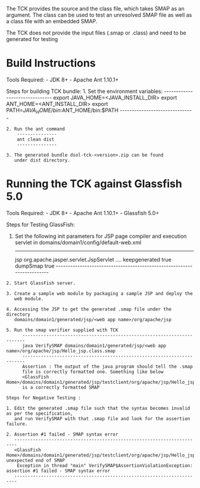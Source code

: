 The TCK provides the source and the class file, which takes SMAP as an 
argument. The class can be used to test an unresolved SMAP file as well 
as a class file with an embedded SMAP.

The TCK does not provide the input files (.smap or .class) and need to 
be generated for testing

Build Instructions
====================

  Tools Required:
    - JDK 8+
    - Apache Ant 1.10.1+

  Steps for building TCK bundle:
    1. Set the environment variables:
       -------------------------------
       export JAVA_HOME=<JAVA_INSTALL_DIR>
       export ANT_HOME=<ANT_INSTALL_DIR>
       export PATH=$JAVA_HOME/bin:$ANT_HOME/bin:$PATH
       -------------------------------

    2. Run the ant command
        ---------------
        ant clean dist
        ---------------
   
    3. The generated bundle dsol-tck-<version>.zip can be found 
       under dist directory.
  
Running the TCK against Glassfish 5.0
========================================
  Tools Required:
    - JDK 8+
    - Apache Ant 1.10.1+
    - Glassfish 5.0+
  
  Steps for Testing GlassFish:

   1. Set the following init parameters for JSP page compiler and execution 
      servlet in domains/domain1/config/default-web.xml

      -----------------------------------------------------------------------
      <servlet>
        <servlet-name>jsp</servlet-name>
        <servlet-class>
           org.apache.jasper.servlet.JspServlet
        </servlet-class>
        ....
        <init-param>
          <param-name>keepgenerated</param-name>
          <param-value>true</param-value>
        </init-param>
        <init-param>
          <param-name>dumpSmap</param-name>
          <param-value>true</param-value>
        </init-param>
      -----------------------------------------------------------------------

    2. Start GlassFish server.

    3. Create a sample web module by packaging a sample JSP and deploy the 
       web module.

    4. Accessing the JSP to get the generated .smap file under the directory
       domains/domain1/generated/jsp/<web app name>/org/apache/jsp

    5. Run the smap verifier supplied with TCK
          -----------------------------------------------------------------------
          java VerifySMAP domains/domain1/generated/jsp/<web app name>/org/apache/jsp/Hello_jsp.class.smap
          -----------------------------------------------------------------------
          Assertion : The output of the java program should tell the .smap 
          file is correctly formatted one. Something like below 
          <GlassFish Home>/domains/domain1/generated/jsp/testclient/org/apache/jsp/Hello_jsp.class.smap
          is a correctly formatted SMAP

    Steps for Negative Testing :

    1. Edit the generated .smap file such that the syntax becomes invalid as per the specification, 
       and run VerifySMAP with that .smap file and look for the assertion failure. 

    2. Assertion #1 failed - SMAP syntax error
       -----------------------------------------------------------------------
       <GlassFish Home>/domains/domain1/generated/jsp/testclient/org/apache/jsp/Hello_jsp.class.smap:14: unexpected end of SMAP
        Exception in thread "main" VerifySMAP$AssertionViolationException: assertion #1 failed - SMAP syntax error
       -----------------------------------------------------------------------

